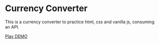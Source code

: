 # Currency Converter 
This is a currency converter to practice html, css and vanilla js, consuming an API.

[Play DEMO](https://joelmattieu.github.io/exchange-rate/)